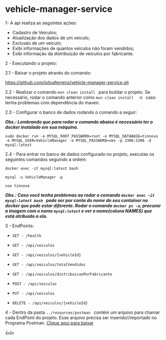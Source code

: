# vehicle-manager-service

1- A api realiza as seguintes ações:
- Cadastro de Veiculos;
- Atualização dos dados de um veiculo;
- Exclusão de um veiculo;
- Exibi informações de quantos veiculos não foram vendidos;
- Exibi informação da distribuição de veículos por fabricante.

2 - Executando o projeto:

2.1 - Baixar o projeto através do comando:

https://github.com/jsilvaferreira/vehicle-manager-service.git

2.2 - Realizar o comando  ```mvn clean install ``` para buildar o projeto. Se necessário, rodar o comando anterior como  ```mvn clean install  -U ``` caso tenha problemas com dependência do maven.

2.3 - Configurar o banco de dados rodando o comando a seguir:

***Obs.: Lembrando que para rodar o comando abaixo é necessário ter o docker instalado em sua máquina.***

 ```sudo docker run -e MYSQL_ROOT_PASSWORD=root -e MYSQL_DATABASE=tinnova -e MYSQL_USER=VehicleManager -e MYSQL_PASSWORD=vms -p 3306:3306 -d mysql:latest ```

2.4 - Para entrar no banco de dados configurado no projeto, executas os seguintes comandos seguindo a ordem:
 
 ```
 docker exec -it mysql:latest bash
 
 mysql -u VehicleManager -p
 
 use tinnova
 ```
***Obs.: Caso você tenha problemas ao rodar o comando  ```docker exec -it mysql:latest bash ``` pode ser por conta do nome do seu container no docker que pode estar diferente. Rodar o comando ```docker ps -a```; procurar a imagem com o nome ```mysql:latest``` e ver o nome(coluna NAMES) que está atribuido a ela.***

3 - EndPoints:

- ```GET - /health ```

- ```GET - /api/veiculos ```

- ```GET - /api/veiculos/{vehicleId} ```

- ```GET - /api/veiculos/totalVendidos ```

- ```GET - /api/veiculos/distribuicaoPorFabricante ```

- ```POST - /api/veiculos ```

- ```PUT - /api/veiculos ```

- ```DELETE - /api/veiculos/{vehicleId} ```

4 - Dentro da pasta  ```../resources/postman ``` contém um arquivo para chamar cada EndPoint do projeto. Esse arquivo precisa ser inserido//importado no Programa Postman. [Clique aqui para baixar](https://www.postman.com/downloads/)

:+1::+1:

